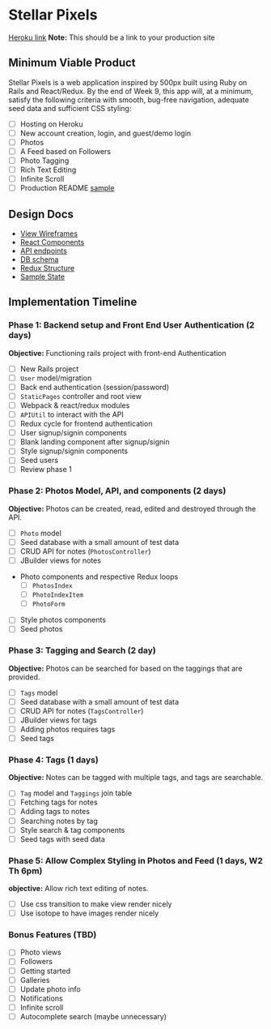 # Stellar Pixels

[Heroku link][heroku] **Note:** This should be a link to your production site

[heroku]: http://www.herokuapp.com

## Minimum Viable Product

Stellar Pixels is a web application inspired by 500px built using Ruby on Rails and React/Redux.  By the end of Week 9, this app will, at a minimum, satisfy the following criteria with smooth, bug-free navigation, adequate seed data and sufficient CSS styling:

- [ ] Hosting on Heroku
- [ ] New account creation, login, and guest/demo login
- [ ] Photos
- [ ] A Feed based on Followers
- [ ] Photo Tagging
- [ ] Rich Text Editing
- [ ] Infinite Scroll
- [ ] Production README [sample](docs/production_readme.md)

## Design Docs
* [View Wireframes][wireframes]
* [React Components][components]
* [API endpoints][api-endpoints]
* [DB schema][schema]
* [Redux Structure][redux-structure]
* [Sample State][sample-state]

[wireframes]: wireframes
[components]: component-heirarchy.md
[redux-structure]: redux-structure.md
[sample-state]: sample-state.md
[api-endpoints]: api-endpoints.md
[schema]: schema.md

## Implementation Timeline

### Phase 1: Backend setup and Front End User Authentication (2 days)

**Objective:** Functioning rails project with front-end Authentication

- [ ] New Rails project
- [ ] `User` model/migration
- [ ] Back end authentication (session/password)
- [ ] `StaticPages` controller and root view
- [ ] Webpack & react/redux modules
- [ ] `APIUtil` to interact with the API
- [ ] Redux cycle for frontend authentication
- [ ] User signup/signin components
- [ ] Blank landing component after signup/signin
- [ ] Style signup/signin components
- [ ] Seed users
- [ ] Review phase 1

### Phase 2: Photos Model, API, and components (2 days)

**Objective:** Photos can be created, read, edited and destroyed through
the API.

- [ ] `Photo` model
- [ ] Seed database with a small amount of test data
- [ ] CRUD API for notes (`PhotosController`)
- [ ] JBuilder views for notes
- Photo components and respective Redux loops
  - [ ] `PhotosIndex`
  - [ ] `PhotoIndexItem`
  - [ ] `PhotoForm`
- [ ] Style photos components
- [ ] Seed photos

### Phase 3: Tagging and Search (2 day)

**Objective:** Photos can be searched for based on the taggings that are provided.

- [ ] `Tags` model
- [ ] Seed database with a small amount of test data
- [ ] CRUD API for notes (`TagsController`)
- [ ] JBuilder views for tags
- [ ] Adding photos requires tags
- [ ] Seed tags

### Phase 4: Tags (1 days)

**Objective:** Notes can be tagged with multiple tags, and tags are searchable.

- [ ] `Tag` model and `Taggings` join table
- [ ] Fetching tags for notes
- [ ] Adding tags to notes
- [ ] Searching notes by tag
- [ ] Style search & tag components
- [ ] Seed tags with seed data

### Phase 5: Allow Complex Styling in Photos and Feed (1 days, W2 Th 6pm)

**objective:** Allow rich text editing of notes.

- [ ] Use css transition to make view render nicely
- [ ] Use isotope to have images render nicely

### Bonus Features (TBD)
- [ ] Photo views
- [ ] Followers
- [ ] Getting started
- [ ] Galleries
- [ ] Update photo info
- [ ] Notifications
- [ ] Infinite scroll
- [ ] Autocomplete search (maybe unnecessary)
